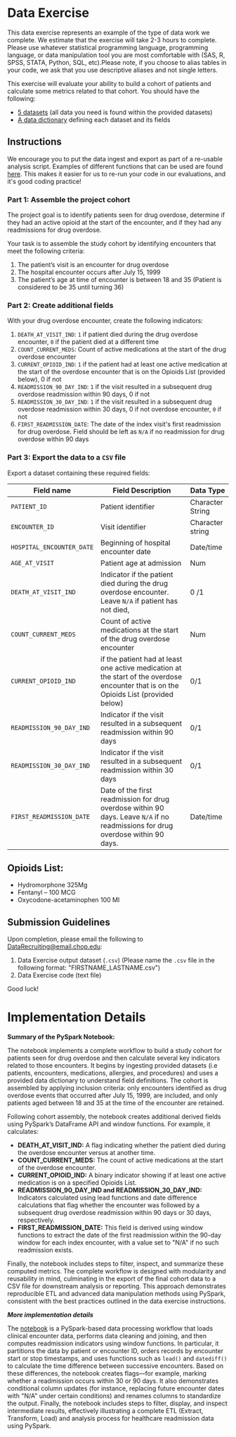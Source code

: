 # Data Exercise

This data exercise represents an example of the type of data work we complete. We estimate that the exercise will take 2-3 hours to complete. Please use whatever statistical programming language, programming language, or data manipulation tool you are most comfortable with (SAS, R, SPSS, STATA, Python, SQL, etc).Please note, if you choose to alias tables in your code, we ask that you use descriptive aliases and not single letters.

This exercise will evaluate your ability to build a cohort of patients and calculate some metrics related to that cohort. You should have the following:

- [5 datasets](datasets) (all data you need is found within the provided datasets)
- [A data dictionary](data-dictionary.xlsx) defining each dataset and its fields

## Instructions

We encourage you to put the data ingest and export as part of a re-usable analysis script. Examples of different functions that can be used are found [here](data-import-setup). This makes it easier for us to re-run your code in our evaluations, and it's good coding practice!

### Part 1: Assemble the project cohort

The project goal is to identify patients seen for drug overdose, determine if they had an active opioid at the start of the encounter, and if they had any readmissions for drug overdose.

Your task is to assemble the study cohort by identifying encounters that meet the following criteria:

1. The patient’s visit is an encounter for drug overdose
2. The hospital encounter occurs after July 15, 1999
3. The patient’s age at time of encounter is between 18 and 35 (Patient is considered to be 35 until turning 36)

### Part 2: Create additional fields

With your drug overdose encounter, create the following indicators:

1. `DEATH_AT_VISIT_IND`: `1` if patient died during the drug overdose encounter, `0` if the patient died at a different time
2. `COUNT_CURRENT_MEDS`: Count of active medications at the start of the drug overdose encounter
3. `CURRENT_OPIOID_IND`: `1` if the patient had at least one active medication at the start of the overdose encounter that is on the Opioids List (provided below), 0 if not 
4. `READMISSION_90_DAY_IND`: `1` if the visit resulted in a subsequent drug overdose readmission within 90 days, 0 if not 
5. `READMISSION_30_DAY_IND`: `1` if the visit resulted in a subsequent drug overdose readmission within 30 days, 0 if not overdose encounter, `0` if not
6. `FIRST_READMISSION_DATE`: The date of the index visit's first readmission for drug overdose. Field should be left as `N/A` if no readmission for drug overdose within 90 days

### Part 3: Export the data to a `CSV` file

Export a dataset containing these required fields:

| Field name                | Field Description                                                                                                                  | Data Type        |
| ------------------------- | ---------------------------------------------------------------------------------------------------------------------------------- | ---------------- |
| `PATIENT_ID`              | Patient identifier                                                                                                                 | Character String |
| `ENCOUNTER_ID`            | Visit identifier                                                                                                                   | Character string |
| `HOSPITAL_ENCOUNTER_DATE` | Beginning of hospital encounter date                                                                                               | Date/time        |
| `AGE_AT_VISIT`            | Patient age at admission                                                                                                           | Num              |
| `DEATH_AT_VISIT_IND`      | Indicator if the patient died during the drug overdose encounter. Leave `N/A` if patient has not died,                             | 0 /1             |
| `COUNT_CURRENT_MEDS`      | Count of active medications at the start of the drug overdose encounter                          | Num              |
| `CURRENT_OPIOID_IND`      | if the patient had at least one active medication at the start of the overdose encounter that is on the Opioids List (provided below)     | 0/1              |
| `READMISSION_90_DAY_IND`  | Indicator if the visit resulted in a subsequent readmission within 90 days     | 0/1              |
| `READMISSION_30_DAY_IND`  | Indicator if the visit resulted in a subsequent readmission within 30 days     | 0/1              |
| `FIRST_READMISSION_DATE`  | Date of the first readmission for drug overdose within 90 days. Leave `N/A` if no readmissions for drug overdose within 90 days. | Date/time        |

## Opioids List:

- Hydromorphone 325Mg
- Fentanyl – 100 MCG
- Oxycodone-acetaminophen 100 Ml

## Submission Guidelines

Upon completion, please email the following to [DataRecruiting@email.chop.edu](mailto:DataRecruiting@email.chop.edu):

1. Data Exercise output dataset (`.csv`) (Please name the `.csv` file in the following format: "FIRSTNAME_LASTNAME.csv")
2. Data Exercise code (text file)

Good luck!

# Implementation Details

**Summary of the PySpark Notebook:**

The notebook implements a complete workflow to build a study cohort for patients seen for drug overdose and then calculate several key indicators related to those encounters. It begins by ingesting provided datasets (i.e patients, encounters, medications, allergies, and procedures) and uses a provided data dictionary to understand field definitions. The cohort is assembled by applying inclusion criteria: only encounters identified as drug overdose events that occurred after July 15, 1999, are included, and only patients aged between 18 and 35 at the time of the encounter are retained.

Following cohort assembly, the notebook creates additional derived fields using PySpark’s DataFrame API and window functions. For example, it calculates:

- **DEATH_AT_VISIT_IND:** A flag indicating whether the patient died during the overdose encounter versus at another time.
- **COUNT_CURRENT_MEDS:** The count of active medications at the start of the overdose encounter.
- **CURRENT_OPIOID_IND:** A binary indicator showing if at least one active medication is on a specified Opioids List.
- **READMISSION_90_DAY_IND and READMISSION_30_DAY_IND:** Indicators calculated using lead functions and date difference calculations that flag whether the encounter was followed by a subsequent drug overdose readmission within 90 days or 30 days, respectively.
- **FIRST_READMISSION_DATE:** This field is derived using window functions to extract the date of the first readmission within the 90-day window for each index encounter, with a value set to "N/A" if no such readmission exists.

Finally, the notebook includes steps to filter, inspect, and summarize these computed metrics. The complete workflow is designed with modularity and reusability in mind, culminating in the export of the final cohort data to a CSV file for downstream analysis or reporting. This approach demonstrates reproducible ETL and advanced data manipulation methods using PySpark, consistent with the best practices outlined in the data exercise instructions.

***More implementation details***
  
The [notebook](attemp1.ipynb) is a PySpark-based data processing workflow that loads clinical encounter data, performs data cleaning and joining, and then computes readmission indicators using window functions. In particular, it partitions the data by patient or encounter ID, orders records by encounter start or stop timestamps, and uses functions such as `lead()` and `datediff()` to calculate the time difference between successive encounters. Based on these differences, the notebook creates flags—for example, marking whether a readmission occurs within 30 or 90 days. It also demonstrates conditional column updates (for instance, replacing future encounter dates with "N/A" under certain conditions) and renames columns to standardize the output. Finally, the notebook includes steps to filter, display, and inspect intermediate results, effectively illustrating a complete ETL (Extract, Transform, Load) and analysis process for healthcare readmission data using PySpark.

